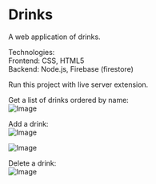 # Drinks

A web application of drinks. 

Technologies:\
Frontend: CSS, HTML5\
Backend: Node.js, Firebase (firestore)

Run this project with live server extension.

Get a list of drinks ordered by name:\
![Image](https://res.cloudinary.com/dtwqtpteb/image/upload/v1609242967/fsypdgpyajt1i3np3bjv.png
)

Add a drink:\
![Image](https://res.cloudinary.com/dtwqtpteb/image/upload/v1609243681/s1heuhoccbiz87osrrua.png
)

![Image](https://res.cloudinary.com/dtwqtpteb/image/upload/v1609243776/z4zyvsgb2fut11vcmrz8.png
)

Delete a drink:\
![Image](https://res.cloudinary.com/dtwqtpteb/image/upload/v1609246418/enfue1ouocgj94vn8ldb.png
)



